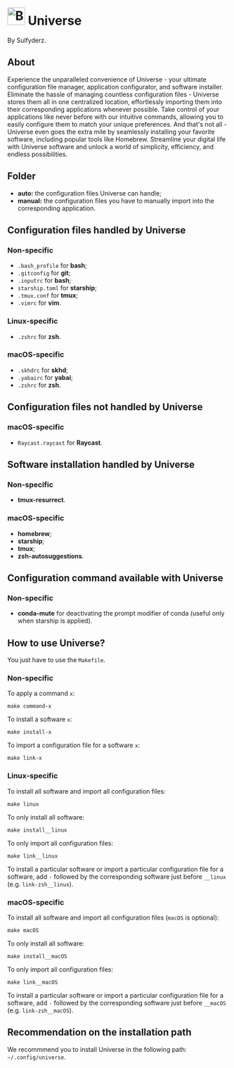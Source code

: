 # <img width="40" height="40" src="https://gitlab.com/uploads/-/system/project/avatar/24016226/galaxy.png" alt="Banner"> Universe
By Sulfyderz.

## About
Experience the unparalleled convenience of Universe - your ultimate configuration file manager, application configurator, and software installer. Eliminate the hassle of managing countless configuration files - Universe stores them all in one centralized location, effortlessly importing them into their corresponding applications whenever possible. Take control of your applications like never before with our intuitive commands, allowing you to easily configure them to match your unique preferences. And that's not all - Universe even goes the extra mile by seamlessly installing your favorite software, including popular tools like Homebrew. Streamline your digital life with Universe software and unlock a world of simplicity, efficiency, and endless possibilities.

## Folder
- **auto:** the configuration files Universe can handle;
- **manual:** the configuration files you have to manually import into the corresponding application.

## Configuration files handled by Universe
### Non-specific
- `.bash_profile` for **bash**;
- `.gitconfig` for **git**;
- `.inputrc` for **bash**;
- `starship.toml` for **starship**;
- `.tmux.conf` for **tmux**;
- `.vimrc` for **vim**.
### Linux-specific
- `.zshrc` for **zsh**.
### macOS-specific
- `.skhdrc` for **skhd**;
- `.yabairc` for **yabai**;
- `.zshrc` for **zsh**.

## Configuration files not handled by Universe
### macOS-specific
- `Raycast.raycast` for **Raycast**.

## Software installation handled by Universe
### Non-specific
- **tmux-resurrect**.
### macOS-specific
- **homebrew**;
- **starship**;
- **tmux**;
- **zsh-autosuggestions**.

## Configuration command available with Universe
### Non-specific
- **conda-mute** for deactivating the prompt modifier of conda (useful only when starship is applied).

## How to use Universe?
You just have to use the `Makefile`.
### Non-specific
To apply a command `x`:
```
make command-x
```
To install a software `x`:
```
make install-x
```
To import a configuration file for a software `x`:
```
make link-x
```
### Linux-specific
To install all software and import all configuration files:
```
make linux
```
To only install all software:
```
make install__linux
```
To only import all configuration files:
```
make link__linux
```
To install a particular software or import a particular configuration file for a software, add `-` followed by the corresponding software just before `__linux` (e.g. `link-zsh__linux`).

### macOS-specific
To install all software and import all configuration files (`macOS` is optional):
```
make macOS
```
To only install all software:
```
make install__macOS
```
To only import all configuration files:
```
make link__macOS
```
To install a particular software or import a particular configuration file for a software, add `-` followed by the corresponding software just before `__macOS` (e.g. `link-zsh__macOS`).

## Recommendation on the installation path
We recommmend you to install Universe in the following path: `~/.config/universe`.

